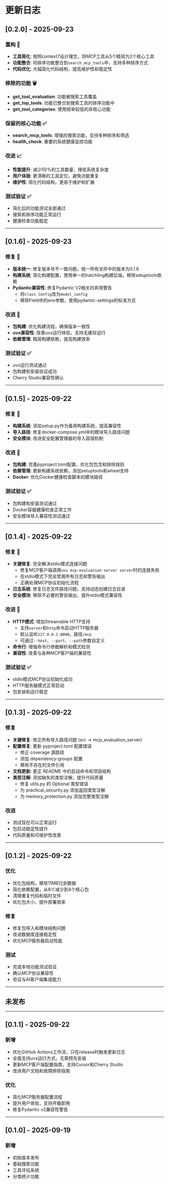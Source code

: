 # 更新日志

## [0.2.0] - 2025-09-23

### 重构 🚀
- **工具简化**: 按照context7设计理念，将MCP工具从5个精简为2个核心工具
- **功能整合**: 将排序功能整合到`search_mcp_tools`中，支持多种排序方式
- **代码优化**: 大幅简化代码结构，提高维护性和稳定性

### 移除的功能 🗑️
- **get_tool_evaluation**: 功能被搜索工具覆盖
- **get_top_tools**: 功能已整合到搜索工具的排序功能中
- **get_tool_categories**: 使用频率较低的非核心功能

### 保留的核心功能 ✅
- **search_mcp_tools**: 增强的搜索功能，支持多种排序和筛选
- **health_check**: 重要的系统健康监控功能

### 改进 📈
- **性能提升**: 减少50%的工具数量，降低系统复杂度
- **用户体验**: 更清晰的工具定位，避免功能重复
- **维护性**: 简化代码结构，更易于维护和扩展

### 测试验证 ✅
- 简化后的功能测试全部通过
- 搜索和排序功能正常运行
- 健康检查功能稳定

---

## [0.1.6] - 2025-09-23

### 修复 🔧
- **版本统一**: 修复版本号不一致问题，统一所有文件中的版本为0.1.6
- **构建系统**: 简化构建配置，使用单一的hatchling构建后端，移除setuptools依赖
- **Pydantic兼容性**: 修复Pydantic V2相关的弃用警告
  - 将`class Config`改为`model_config`
  - 移除Field中的env参数，使用pydantic-settings的标准方式

### 改进 🚀
- **包构建**: 优化构建流程，确保版本一致性
- **uvx兼容性**: 改善uvx运行体验，支持无缓存运行
- **依赖管理**: 精简构建依赖，提高构建效率

### 测试验证 ✅
- uvx运行测试通过
- 包构建和安装验证成功
- Cherry Studio兼容性确认

---

## [0.1.5] - 2025-09-22

### 修复 🔧
- **构建系统**: 添加setup.py作为备用构建系统，提高兼容性
- **导入路径**: 修复docker-compose.yml中的模块导入路径问题
- **安全模块**: 改进安全配置管理器的导入容错机制

### 改进 🚀
- **包构建**: 完善pyproject.toml配置，优化包包含和排除规则
- **依赖管理**: 更新构建系统依赖，添加setuptools和wheel支持
- **Docker**: 优化Docker健康检查脚本的模块路径

### 测试验证 ✅
- 包构建和安装测试通过
- Docker容器健康检查正常工作
- 安全模块导入兼容性测试通过

---

## [0.1.4] - 2025-09-22

### 修复 🔧
- **关键修复**: 完全解决stdio模式连接问题
  - 修复MCP客户端调用`uvx mcp-evaluation-server server`时的连接失败
  - 在stdio模式下完全禁用所有日志和警告输出
  - 正确处理MCP协议初始化流程
- **日志系统**: 修复日志文件路径问题，支持动态创建日志目录
- **安全模块**: 移除不必要的警告输出，提升stdio模式兼容性

### 改进 🚀
- **HTTP模式**: 增加Streamable HTTP支持
  - 支持`server`和`http`命令启动HTTP服务器
  - 默认监听`127.0.0.1:8000`，路径`/mcp`
  - 可通过`--host`、`--port`、`--path`参数自定义
- **命令行**: 增强命令行参数解析和模式检测
- **兼容性**: 改善与各种MCP客户端的兼容性

### 测试验证 ✅
- stdio模式MCP协议初始化成功
- HTTP服务器模式正常启动
- 包安装和运行稳定

---

## [0.1.3] - 2025-09-22

### 修复
- **关键修复**: 修正所有导入路径问题 (src → mcp_evaluation_server)
- **配置修复**: 更新 pyproject.toml 配置错误
  - 修正 coverage 源路径
  - 添加 dependency-groups 配置
  - 移除不存在的文件引用
- **文档更新**: 更正 README 中的启动命令和项目结构
- **类型注解**: 添加缺失的类型注解，提升代码质量
  - 修复 utils.py 的 Optional 类型错误
  - 为 practical_security.py 添加返回类型注解
  - 为 memory_protection.py 添加完整类型注解

### 改进
- 测试现在可以正常运行
- 包启动稳定性提升
- 代码质量和可维护性改善

---

## [0.1.2] - 2025-09-22

### 优化
- 优化包结构，移除11MB冗余数据
- 简化依赖配置，从8个减少到4个核心包
- 清理重复代码和临时文件
- 优化包大小，提升部署效率

### 修复
- 修复包导入和模块结构问题
- 改进数据库连接稳定性
- 优化MCP服务器启动性能

### 测试
- 完成本地功能测试验证
- 确认MCP协议兼容性
- 验证与AI客户端集成能力

---

## 未发布

---

## [0.1.1] - 2025-09-22

### 新增
- 优化GitHub Actions工作流，只在release时触发更新日志
- 全面支持uvx运行方式，无需预先安装
- 更新MCP客户端配置指南，支持Cursor和Cherry Studio
- 改进用户文档和故障排除指南

### 优化
- 简化MCP服务器配置流程
- 提升用户体验，支持开箱即用
- 修复Pydantic v2兼容性警告

---

## [0.1.0] - 2025-09-19

### 新增
- 初始版本发布
- 基础搜索功能
- 工具评估系统
- 分类统计功能
